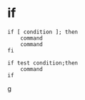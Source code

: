 # if
``` shell
if [ condition ]; then 
    command
    command
fi 
```

``` shell
if test condition;then  
    command
if
```
g